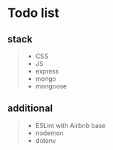 # Todo list

## stack

> - CSS
> - JS
> - express
> - mongo
> - mongoose

## additional

> - ESLint with Airbnb base
> - nodemon
> - dotenv
